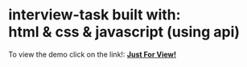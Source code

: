 # interview-task built with: <br> html & css & javascript (using api)
To view the demo click on the link!: **[Just For View!](https://mohmeri73.github.io/interview-task/)**
